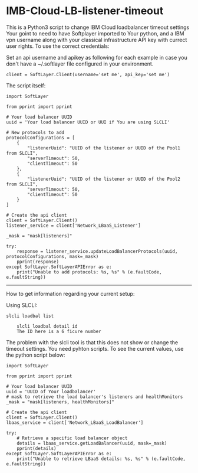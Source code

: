 # IMB-Cloud-LB-listener-timeout
This is a Python3 script to change IBM Cloud loadbalancer timeout settings
Your goint to need to have Softplayer imported to Your python, and a IBM vpn username along with your classical infrastructure API key with currect user rights. To use the correct credentials:

Set an api username and apikey as following for each example in case you don't have a ~/.softlayer file configured in your environment.

    client = SoftLayer.Client(username='set me', api_key='set me')

The script itself:

    import SoftLayer
    
    from pprint import pprint

    # Your load balancer UUID
    uuid = 'Your load balancer UUID or UUI if You are using SLCLI'

    # New protocols to add
    protocolConfigurations = [
        {
            "listenerUuid": "UUID of the listener or UUID of the Pool1 from SLCLI",
            "serverTimeout": 50,
            "clientTimeout": 50
        },
        {
            "listenerUuid": "UUID of the listener or UUID of the Pool2 from SLCLI",
            "serverTimeout": 50,
            "clientTimeout": 50
        }
    ]

    # Create the api client
    client = SoftLayer.Client()
    listener_service = client['Network_LBaaS_Listener']

    _mask = "mask[listeners]"

    try:
        response = listener_service.updateLoadBalancerProtocols(uuid, protocolConfigurations, mask=_mask)
        pprint(response)
    except SoftLayer.SoftLayerAPIError as e:
        print("Unable to add protocols: %s, %s" % (e.faultCode, e.faultString))
---------------------------------------------------
How to get information regarding your current setup:

  Using SLCLI:

    slcli loadbal list
    
        slcli loadbal detail id
        The ID here is a 6 ficure number
   
The problem with the slcli tool is that this does not show or change the timeout settings. You need pyhton scripts.
To see the current values, use the python script below:
   
    import SoftLayer

    from pprint import pprint

    # Your load balancer UUID
    uuid = 'UUID of Your loadbalancer'
    # mask to retrieve the load balancer's listeners and healthMonitors
    _mask = "mask[listeners, healthMonitors]"

    # Create the api client
    client = SoftLayer.Client()
    lbaas_service = client['Network_LBaaS_LoadBalancer']

    try:
        # Retrieve a specific load balancer object
        details = lbaas_service.getLoadBalancer(uuid, mask=_mask)
        pprint(details)
    except SoftLayer.SoftLayerAPIError as e:
        print("Unable to retrieve LBaaS details: %s, %s" % (e.faultCode, e.faultString))

